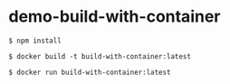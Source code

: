 # demo-build-with-container

```
$ npm install

$ docker build -t build-with-container:latest

$ docker run build-with-container:latest
```
